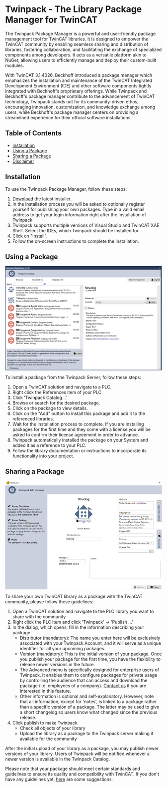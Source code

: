 # Twinpack - The Library Package Manager for TwinCAT

The Twinpack Package Manager is a powerful and user-friendly package management tool for TwinCAT libraries. It is designed to empower the TwinCAT community by enabling seamless sharing and distribution of libraries, fostering collaboration, and facilitating the exchange of specialized components among developers. It acts as a versatile platform akin to NuGet, allowing users to efficiently manage and deploy their custom-built modules.

With TwinCAT 3.1.4026, Beckhoff introduced a package manager which emphasizes the installation and maintenance of the TwinCAT Integrated Development Environment (IDE) and other software components tightly integrated with Beckhoff's proprietary offerings. While Twinpack and Beckhoff's package manager contribute to the advancement of TwinCAT technology, Twinpack stands out for its community-driven ethos, encouraging innovation, customization, and knowledge exchange among users, while Beckhoff's package manager centers on providing a streamlined experience for their official software installations.

## Table of Contents

- [Installation](#installation)
- [Using a Package](#using-a-package)
- [Sharing a Package](#sharing-a-package)
- [Disclaimer](#disclaimer)

## Installation

To use the Twinpack Package Manager, follow these steps:

1. [Download](https://github.com/Zeugwerk/Twinpack/releases/latest) the latest installer.
2. In the installation process you will be asked to optionally register yourself for publishing your own packages. Type in a valid email address to get your login information right after the installation of Twinpack
3. Twinpack supports multiple versions of Visual Studio and TwinCAT XAE Shell. Select the IDEs, which Twinpack should be installed for.
4. Click on "Install".
5. Follow the on-screen instructions to complete the installation.

## Using a Package

<img align="center" src="/images/twinpack_catalog.png" width="800" />

To install a package from the Twinpack Server, follow these steps:

1. Open a TwinCAT solution and navigate to a PLC.
2. Right click the References item of your PLC
3. Click 'Twinpack Catalog...'
4. Browse or search for the desired package.
5. Click on the package to view details.
6. Click on the "Add" button to install this package and add it to the referenced libraries.
7. Wait for the installation process to complete. If you are installing packages for the first time and they come with a license you will be asked to confirm their license agreement in order to advance.
8. Twinpack automatically installed the package on your System and added it as a reference to your PLC.
9. Follow the library documentation or instructions to incorporate its functionality into your project.

## Sharing a Package

<img align="center" src="/images/twinpack_publish.png" width="800" />

To share your own TwinCAT library as a package with the TwinCAT community, please follow these guidelines:

1. Open a TwinCAT solution and navigate to the PLC library you want to share with the community
2. Right click the PLC item and click 'Twinpack' -> 'Publish ...'
3. In the dialog, which opens, fill in the information describing your package.
   - Distributor (mandatory): The name you enter here will be exclusively associated with your Twinpack Account, and it will serve as a unique identifier for all your upcoming packages.
   - Version (mandatory): This is the initial version of your package. Once you publish your package for the first time, you have the flexibility to release newer versions in the future.
   - The Advanced menu is specifically designed for enterprise users of Twinpack. It enables them to configure packages for private usage by controlling the audience that can access and download the package (i.e. employees of a company). [Contact us](mailto:info@zeugwerk.at) if you are interested in this feature.
   - Other information is optional and self-explanatory. However, note that all information, except for 'notes', is linked to a package rather than a specific version of a package. The latter may be used to give a short changelog so users know what changed since the previous release.
5. Click publish to make Twinpack
   - Check all objects of your library
   - Upload the library as a package to the Twinpack server making it available for the community
  
After the initial upload of your library as a package, you may publish newer versions of your library. Users of Twinpack will be notified whenever a newer version is available in the Twinpack Catalog.

Please note that your package should meet certain standards and guidelines to ensure its quality and compatibility with TwinCAT. If you don't have any guidelines yet, [here](https://doc.zeugwerk.dev/contribute/contribute_code.html) are some suggestions.

